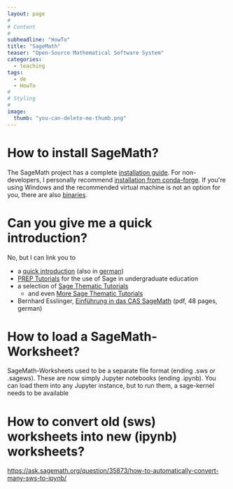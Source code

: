 ```yaml
---
layout: page
#
# Content
#
subheadline: "HowTo"
title: "SageMath"
teaser: "Open-Source Mathematical Software System"
categories:
  - teaching
tags:
  - de
  - HowTo
#
# Styling
#
image:
  thumb: "you-can-delete-me-thumb.png"
---
```


# How to install SageMath?

The SageMath project has a complete [installation
guide](https://doc.sagemath.org/html/en/installation/index.html). For
non-developers, I personally recommend [installation from
conda-forge](https://doc.sagemath.org/html/en/installation/conda.html). If
you're using Windows and the recommended virtual machine is not an
option for you, there are also [binaries](https://www.sagemath.org/download-windows.html).

# Can you give me a quick introduction?

No, but I can link you to
- a [quick
introduction](https://doc.sagemath.org/html/en/tutorial/index.html)
(also in [german](https://doc.sagemath.org/html/de/tutorial/))
- [PREP Tutorials](https://doc.sagemath.org/html/en/prep/index.html)
  for the use of Sage in undergraduate education
- a selection of [Sage Thematic
  Tutorials](https://doc.sagemath.org/html/en/thematic_tutorials/index.html)
  - and even [More Sage Thematic Tutorials](https://more-sagemath-tutorials.readthedocs.io/en/latest/)
- Bernhard Esslinger, [Einführung in das CAS
  SageMath](https://www.cryptool.org/download/ctb/CTB-Appendix-SageMath-de.pdf)
  (pdf, 48 pages, german)

# How to load a SageMath-Worksheet?

SageMath-Worksheets used to be a separate file format (ending .sws or
.sagews). These are now simply Jupyter notebooks (ending .ipynb). You
can load them into any Jupyter instance, but to run them, a
sage-kernel needs to be available

# How to convert old (sws) worksheets into new (ipynb) worksheets?

https://ask.sagemath.org/question/35873/how-to-automatically-convert-many-sws-to-ipynb/
